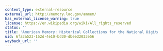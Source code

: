 ```yaml
---
content_type: external-resource
external_url: http://memory.loc.gov/ammem/
has_external_license_warning: true
license: https://en.wikipedia.org/wiki/All_rights_reserved
status: ''
title: 'American Memory: Historical Collections for the National Digital Library'
uid: 6fa3a523-162d-4e10-bd30-dbee32033e56
wayback_url: ''
---
```

